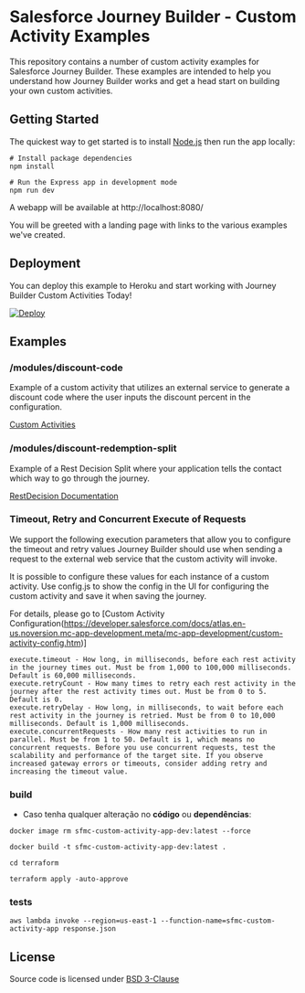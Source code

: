 # Salesforce Journey Builder - Custom Activity Examples

This repository contains a number of custom activity examples for Salesforce Journey Builder. These examples are 
intended to help you understand how Journey Builder works and get a head start on building your own custom activities.

## Getting Started

The quickest way to get started is to install [Node.js](https://nodejs.org/) then run the app locally:
```
# Install package dependencies
npm install

# Run the Express app in development mode
npm run dev
```

A webapp will be available at http://localhost:8080/

You will be greeted with a landing page with links to the various examples we've created.

## Deployment
You can deploy this example to Heroku and start working with Journey Builder Custom Activities Today!

[![Deploy](https://www.herokucdn.com/deploy/button.svg)](https://heroku.com/deploy) 


## Examples

### /modules/discount-code
Example of a custom activity that utilizes an external service to generate a discount code where the user inputs the discount percent in the configuration.

[Custom Activities](https://developer.salesforce.com/docs/atlas.en-us.mc-app-development.meta/mc-app-development/creating-activities.htm)

### /modules/discount-redemption-split
Example of a Rest Decision Split where your application tells the contact which way to go through the journey.

[RestDecision Documentation](https://developer.salesforce.com/docs/atlas.en-us.mc-app-development.meta/mc-app-development/extending-activities.htm)

### Timeout, Retry and Concurrent Execute of Requests
We support the following execution parameters that allow you to configure the timeout and retry values Journey Builder should use when sending a request to the external web service that the custom activity will invoke. 

It is possible to configure these values for each instance of a custom activity. Use config.js to show the
config in the UI for configuring the custom activity and save it when saving the journey.

For details, please go to [Custom Activity Configuration(https://developer.salesforce.com/docs/atlas.en-us.noversion.mc-app-development.meta/mc-app-development/custom-activity-config.htm)]

```
execute.timeout - How long, in milliseconds, before each rest activity in the journey times out. Must be from 1,000 to 100,000 milliseconds. Default is 60,000 milliseconds.
execute.retryCount - How many times to retry each rest activity in the journey after the rest activity times out. Must be from 0 to 5. Default is 0.
execute.retryDelay - How long, in milliseconds, to wait before each rest activity in the journey is retried. Must be from 0 to 10,000 milliseconds. Default is 1,000 milliseconds.
execute.concurrentRequests - How many rest activities to run in parallel. Must be from 1 to 50. Default is 1, which means no concurrent requests. Before you use concurrent requests, test the scalability and performance of the target site. If you observe increased gateway errors or timeouts, consider adding retry and increasing the timeout value.
```

### build

- Caso tenha qualquer alteração no **código** ou **dependências**:
```
docker image rm sfmc-custom-activity-app-dev:latest --force

docker build -t sfmc-custom-activity-app-dev:latest . 

cd terraform

terraform apply -auto-approve   
```

### tests

```
aws lambda invoke --region=us-east-1 --function-name=sfmc-custom-activity-app response.json
```

## License
Source code is licensed under [BSD 3-Clause](./LICENSE.txt)
